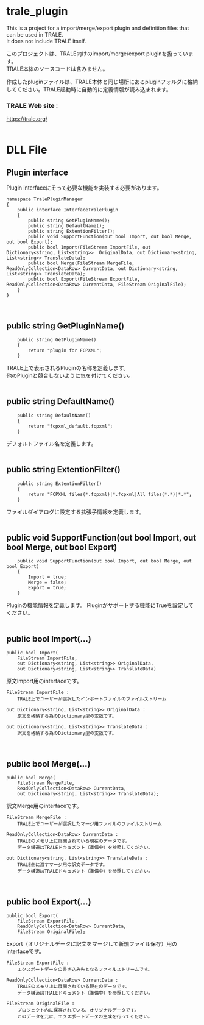 # trale_plugin
This is a project for a import/merge/export plugin and definition files that can be used in TRALE.<br>
It does not include TRALE itself.

このプロジェクトは、TRALE向けのimport/merge/export pluginを扱っています。<br>
TRALE本体のソースコードは含みません。
<br>

作成したpluginファイルは、TRALE本体と同じ場所にあるpluginフォルダに格納してください。TRALE起動時に自動的に定義情報が読み込まれます。</br>

### TRALE Web site :
https://trale.org/
<br><br>


# DLL File

## Plugin interface
Plugin interfaceにそって必要な機能を実装する必要があります。<br>

    namespace TralePluginManager
    {
        public interface InterfaceTralePlugin
        {
            public string GetPluginName();
            public string DefaultName();
            public string ExtentionFilter();
            public void SupportFunction(out bool Import, out bool Merge, out bool Export);
            public bool Import(FileStream ImportFile, out Dictionary<string, List<string>>  OriginalData, out Dictionary<string, List<string>> TranslateData);
            public bool Merge(FileStream MergeFile, ReadOnlyCollection<DataRow> CurrentData, out Dictionary<string, List<string>> TranslateData);
            public bool Export(FileStream ExportFile, ReadOnlyCollection<DataRow> CurrentData, FileStream OriginalFile);
        }
    }
<br>

## public string GetPluginName()
        public string GetPluginName()
        {
            return "plugin for FCPXML";
        }

TRALE上で表示されるPluginの名称を定義します。<br>
他のPluginと競合しないように気を付けてください。<br>
<br>

## public string DefaultName()
        public string DefaultName()
        {
            return "fcpxml_default.fcpxml";
        }

デフォルトファイル名を定義します。<br>
<br>

## public string ExtentionFilter()
        public string ExtentionFilter()
        {
            return "FCPXML files(*.fcpxml)|*.fcpxml|All files(*.*)|*.*";
        }

ファイルダイアログに設定する拡張子情報を定義します。<br>
<br>

## public void SupportFunction(out bool Import, out bool Merge, out bool Export)
        public void SupportFunction(out bool Import, out bool Merge, out bool Export)
        {
            Import = true;
            Merge = false;
            Export = true;
        }

Pluginの機能情報を定義します。
Pluginがサポートする機能にTrueを設定してください。<br>
<br>

## public bool Import(...)

    public bool Import(
        FileStream ImportFile, 
        out Dictionary<string, List<string>> OriginalData, 
        out Dictionary<string, List<string>> TranslateData)

原文Import用のinterfaceです。<br>

    FileStream ImportFile : 
        TRALE上でユーザーが選択したインポートファイルのファイルストリーム

    out Dictionary<string, List<string>> OriginalData :
        原文を格納する為のDictionary型の変数です。

    out Dictionary<string, List<string>> TranslateData :
        訳文を格納する為のDictionary型の変数です。
<br>

## public bool Merge(...)
    public bool Merge(
        FileStream MergeFile,
        ReadOnlyCollection<DataRow> CurrentData,
        out Dictionary<string, List<string>> TranslateData);

訳文Merge用のinterfaceです。<br>

    FileStream MergeFile :
        TRALE上でユーザーが選択したマージ用ファイルのファイルストリーム

    ReadOnlyCollection<DataRow> CurrentData :
        TRALEのメモリ上に展開されている現在のデータです。
        データ構造はTRALEドキュメント（準備中）を参照してください。

    out Dictionary<string, List<string>> TranslateData :
        TRALE側に渡すマージ用の訳文データです。
        データ構造はTRALEドキュメント（準備中）を参照してください。

<br>

## public bool Export(...)
    public bool Export(
        FileStream ExportFile,
        ReadOnlyCollection<DataRow> CurrentData,
        FileStream OriginalFile);

Export（オリジナルデータに訳文をマージして新規ファイル保存）用のinterfaceです。<br>

    FileStream ExportFile :
        エクスポートデータの書き込み先となるファイルストリームです。

    ReadOnlyCollection<DataRow> CurrentData :
        TRALEのメモリ上に展開されている現在のデータです。
        データ構造はTRALEドキュメント（準備中）を参照してください。

    FileStream OriginalFile :
        プロジェクト内に保存されている、オリジナルデータです。
        このデータを元に、エクスポートデータの生成を行ってください。
<br>
